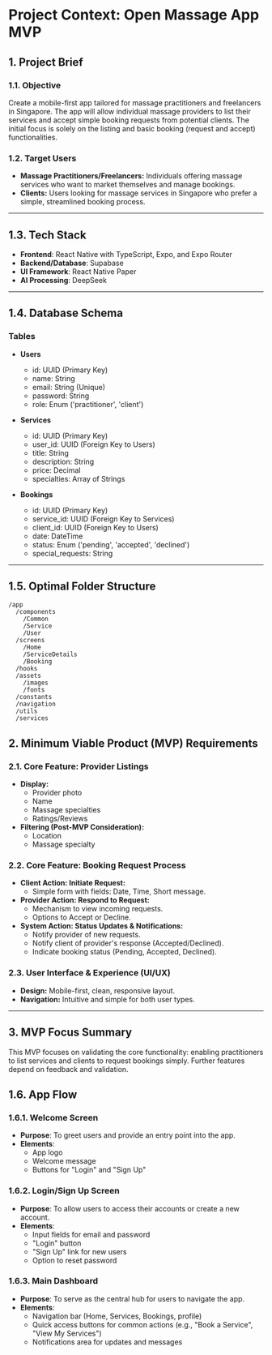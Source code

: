 # Project Context: Open Massage App MVP

## 1. Project Brief

### 1.1. Objective
Create a mobile-first app tailored for massage practitioners and freelancers in Singapore. The app will allow individual massage providers to list their services and accept simple booking requests from potential clients. The initial focus is solely on the listing and basic booking (request and accept) functionalities.

### 1.2. Target Users
- **Massage Practitioners/Freelancers:** Individuals offering massage services who want to market themselves and manage bookings.
- **Clients:** Users looking for massage services in Singapore who prefer a simple, streamlined booking process.

---

## 1.3. Tech Stack
- **Frontend**: React Native with TypeScript, Expo, and Expo Router
- **Backend/Database**: Supabase
- **UI Framework**: React Native Paper
- **AI Processing**: DeepSeek

---

## 1.4. Database Schema
### Tables
- **Users**
  - id: UUID (Primary Key)
  - name: String
  - email: String (Unique)
  - password: String
  - role: Enum ('practitioner', 'client')

- **Services**
  - id: UUID (Primary Key)
  - user_id: UUID (Foreign Key to Users)
  - title: String
  - description: String
  - price: Decimal
  - specialties: Array of Strings

- **Bookings**
  - id: UUID (Primary Key)
  - service_id: UUID (Foreign Key to Services)
  - client_id: UUID (Foreign Key to Users)
  - date: DateTime
  - status: Enum ('pending', 'accepted', 'declined')
  - special_requests: String

---

## 1.5. Optimal Folder Structure
```
/app
  /components
    /Common
    /Service
    /User
  /screens
    /Home
    /ServiceDetails
    /Booking
  /hooks
  /assets
    /images
    /fonts
  /constants
  /navigation
  /utils
  /services
```

## 2. Minimum Viable Product (MVP) Requirements

### 2.1. Core Feature: Provider Listings
- **Display:**
  - Provider photo
  - Name
  - Massage specialties
  - Ratings/Reviews
- **Filtering (Post-MVP Consideration):**
  - Location
  - Massage specialty

### 2.2. Core Feature: Booking Request Process
- **Client Action: Initiate Request:**
  - Simple form with fields: Date, Time, Short message.
- **Provider Action: Respond to Request:**
  - Mechanism to view incoming requests.
  - Options to Accept or Decline.
- **System Action: Status Updates & Notifications:**
  - Notify provider of new requests.
  - Notify client of provider's response (Accepted/Declined).
  - Indicate booking status (Pending, Accepted, Declined).

### 2.3. User Interface & Experience (UI/UX)
- **Design:** Mobile-first, clean, responsive layout.
- **Navigation:** Intuitive and simple for both user types.

---

## 3. MVP Focus Summary

This MVP focuses on validating the core functionality: enabling practitioners to list services and clients to request bookings simply. Further features depend on feedback and validation.

## 1.6. App Flow

### 1.6.1. Welcome Screen
- **Purpose**: To greet users and provide an entry point into the app.
- **Elements**:
  - App logo
  - Welcome message
  - Buttons for "Login" and "Sign Up"

### 1.6.2. Login/Sign Up Screen
- **Purpose**: To allow users to access their accounts or create a new account.
- **Elements**:
  - Input fields for email and password
  - "Login" button
  - "Sign Up" link for new users
  - Option to reset password

### 1.6.3. Main Dashboard
- **Purpose**: To serve as the central hub for users to navigate the app.
- **Elements**:
  - Navigation bar (Home, Services, Bookings, profile)
  - Quick access buttons for common actions (e.g., "Book a Service", "View My Services")
  - Notifications area for updates and messages